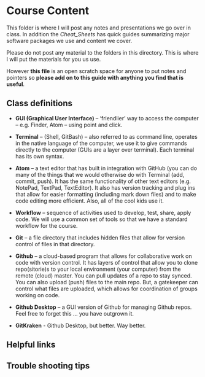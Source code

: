 # Course Content
This folder is where I will post any notes and presentations we go over in class. In addition the *Cheat_Sheets* has quick guides summarizing major software packages we use and content we cover.

Please do not post any material to the folders in this directory. This is where I will put the materials for you us use.

However **this file** is an open scratch space for anyone to put notes  and pointers so **please add on to this guide with anything you find that is useful**.

## Class definitions
- **GUI (Graphical User Interface)** – ‘friendlier’ way to access the computer – e.g. Finder, Atom – using point and click.

- **Terminal** – (Shell, GitBash) – also  referred to as command line, operates in the native language of the computer, we use it to give commands directly to the computer (GUIs are a layer over terminal).  Each terminal has its own syntax.  

- **Atom** – a text editor that has built in integration with GitHub (you can do many of the things that we would otherwise do with Terminal (add, commit, push).  It has the same functionality of other text editors (e.g. NotePad, TextPad, TextEditor).  It also has version tracking and plug ins that allow for easier formatting (including mark down files) and to make code editing more efficient.  Also, all of the cool kids use it.

- **Workflow** – sequence of activities used to develop, test, share, apply code.  We will use a common set of tools so that we have a standard workflow for the course.

- **Git** – a file directory that includes hidden files that allow for version control of files in that directory.

- **Github** – a cloud-based program that allows for collaborative work on code with version control.  It has layers of control that allow you to clone repo(sitorie)s to your local environment (your computer) from the remote (cloud) master.  You can pull updates of a repo to stay synced.  You can also upload (push) files to the main repo.  But, a gatekeeper can control what files are uploaded, which allows for coordination of groups working on code.

- **Github Desktop** – a GUI version of Github for managing Github repos.  Feel free to forget this … you have outgrown it.

- **GitKraken** -   Github Desktop, but better.  Way better.


## Helpful links


## Trouble shooting tips
